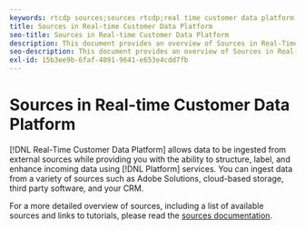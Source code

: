 ```yaml
---
keywords: rtcdp sources;sources rtcdp;real time customer data platform sources
title: Sources in Real-time Customer Data Platform
seo-title: Sources in Real-time Customer Data Platform
description: This document provides an overview of Sources in Real-Time Customer Data Platform
seo-description: This document provides an overview of Sources in Real-Time Customer Data Platform
exl-id: 15b3ee9b-6faf-4091-9641-e653e4cdd7fb
---
```

# Sources in Real-time Customer Data Platform

[!DNL Real-Time Customer Data Platform] allows data to be ingested from external sources while providing you with the ability to structure, label, and enhance incoming data using [!DNL Platform] services. You can ingest data from a variety of sources such as Adobe Solutions, cloud-based storage, third party software, and your CRM.

For a more detailed overview of sources, including a list of available sources and links to tutorials, please read the [sources documentation](../../sources/home.md).
